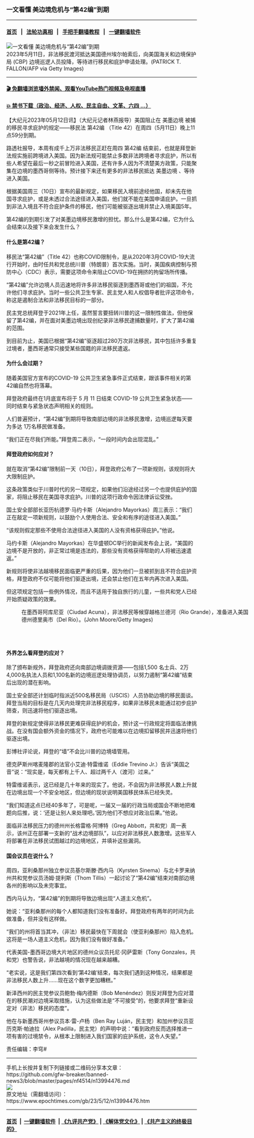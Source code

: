 ### 一文看懂 美边境危机与“第42编”到期
------------------------

#### [首页](https://github.com/gfw-breaker/banned-news3/blob/master/README.md) &nbsp;&nbsp;|&nbsp;&nbsp; [法轮功真相](https://github.com/begood0513/basic/blob/master/README.md)  &nbsp;&nbsp;|&nbsp;&nbsp; [手把手翻墙教程](https://github.com/gfw-breaker/guides/wiki)  &nbsp;&nbsp;|&nbsp;&nbsp; [一键翻墙软件](https://github.com/gfw-breaker/nogfw/blob/master/README.md)  



<div><img alt="一文看懂 美边境危机与“第42编”到期" class="attachment-djy_600_400 size-djy_600_400 wp-post-image" src="https://i.epochtimes.com/assets/uploads/2023/05/id13994519-GettyImages-1253919222-600x400.jpg"/>
<div class="caption">
 2023年5月11日，非法移民渡河抵达美国德州埃尔帕索后，向美国海关和边境保护局 (CBP) 边境巡逻人员投降，等待进行移民和庇护申请处理。(PATRICK T. FALLON/AFP via Getty Images)
</div></div><hr/>

#### [ 🎬  免翻墙浏览墙外禁闻、观看YouTube热门视频及电视直播](https://github.com/gfw-breaker/HelloWorld)

#### [ 💥  禁书下载（政治、经济、人权、民主自由、文革、六四 ...）](https://github.com/gfw-breaker/books/blob/master/README.md)

<div><p>
 【大纪元2023年05月12日讯】（大纪元记者林燕报导）美国阻止在
 <ok href="https://www.epochtimes.com/gb/tag/%E7%BE%8E%E5%A2%A8%E8%BE%B9%E5%A2%83.html">
  美墨边境
 </ok>
 被捕的移民寻求庇护的规定——移民法
 <ok href="https://www.epochtimes.com/gb/tag/%E7%AC%AC42%E7%BC%96.html">
  第42编
 </ok>
 （Title 42）在周四（5月11日）晚上11点59分到期。
</p>
<p>
 路透社报导，本周有成千上万非法移民正赶在周四
 <ok href="https://www.epochtimes.com/gb/tag/%E7%AC%AC42%E7%BC%96.html">
  第42编
 </ok>
 结束前，也就是拜登新法规实施前跨境进入美国。因为新法规可能禁止多数非法跨境者寻求庇护，所以有些人希望在最后一秒之前冒险进入美国，还有许多人因为不清楚美方政策，只能聚集在边境的墨西哥侧等待。预计接下来还有更多的非法移民抵达
 <ok href="https://www.epochtimes.com/gb/tag/%E7%BE%8E%E5%A2%A8%E8%BE%B9%E5%A2%83.html">
  美墨边境
 </ok>
 、等待进入美国。
</p>
<p>
 根据美国周三（10日）宣布的最新规定，如果移民入境前途经他国，却未先在他国寻求庇护，或是未透过合法途径进入美国，他们就不能在美国申请庇护。一旦抓到非法入境且不符合庇护条件的移民，他们可能被驱逐出境并禁止入境美国5年。
</p>
<p>
 第42编的到期引发了对美墨边境移民激增的担忧。那么什么是第42编，它为什么会结束以及接下来会发生什么？
</p>
<h4>
 什么是第42编？
</h4>
<p>
 移民法“第42编”（Title 42）也称COVID限制令，是从2020年3月COVID-19大流行开始时，由时任共和党总统川普（特朗普）首次实施。当时，美国疾病控制与预防中心（CDC）表示，需要这项命令来阻止COVID-19在拥挤的拘留场所传播。
</p>
<p>
 “第42编”允许边境人员迅速地将许多非法移民驱逐到墨西哥或他们的祖国，不允许他们寻求庇护。当时一些公共卫生专家、民主党人和人权倡导者批评这项命令，称这是遏制合法和非法移民目标的一部分。
</p>
<p>
 民主党总统拜登于2021年上任，虽然誓言要扭转川普的这一限制性做法，但他保留了第42编，并在面对美墨边境出现创纪录非法移民逮捕数量时，扩大了第42编的范围。
</p>
<p>
 到目前为止，美国已根据“第42编”驱逐超过280万次非法移民，其中包括许多重复过境者，墨西哥通常只接受某些国籍的非法移民遣返。
</p>
<h4>
 为什么会过期？
</h4>
<p>
 随着美国官方宣布的COVID-19 公共卫生紧急事件正式结束，跟该事件相关的第42编自然也将落幕。
</p>
<p>
 拜登政府最终在1月底宣布将于 5 月 11 日结束 COVID-19 公共卫生紧急状态——同时结束与紧急状态声明相关的规则。
</p>
<p>
 人们普遍预计，“第42编”到期将导致南部边境的非法移民激增，边境巡逻每天要为多达 1万名移民做准备。
</p>
<p>
 “我们正在尽我们所能。”拜登周二表示，“一段时间内会出现混乱。”
</p>
<h4>
 拜登政府如何应对？
</h4>
<p>
 就在取消“第42编”限制前一天（10日），拜登政府公布了一项新规则，该规则将大大限制庇护。
</p>
<p>
 这条政策类似于川普时代的另一项规定，如果他们沿途经过另一个也提供庇护的国家，将阻止移民在美国寻求庇护。川普的这项行政命令因法律诉讼受挫。
</p>
<p>
 国土安全部部长亚历杭德罗·马约卡斯（Alejandro Mayorkas）周三表示：“我们正在敲定一项新规则，以鼓励个人使用合法、安全和有序的途径进入美国。”
</p>
<p>
 “该规则假定那些不使用合法途径进入美国的人没有资格获得庇护。”他说。
</p>
<p>
 马约卡斯（Alejandro Mayorkas）在华盛顿DC举行的新闻发布会上说，“美国的边境不是开放的，非正常过境是违法的，那些没有资格获得帮助的人将被迅速遣返。”
</p>
<p>
 新规则将使非法越境移民面临更严重的后果，因为他们一旦被抓到且不符合庇护资格，拜登政府不仅可能将他们驱逐出境，还会禁止他们在五年内再次进入美国。
</p>
<p>
 但这项规定包括一些例外情况，而且不适用于独自旅行的儿童，一些共和党人已经开始质疑政策的效果。
</p>
<figure aria-describedby="caption-attachment-13263333" class="wp-caption aligncenter" id="attachment_13263333" style="width: 611px">
 <ok href="https://i.epochtimes.com/assets/uploads/2021/09/id13263333-GettyImages-1342193742.jpg" target="_blank">
  <img alt="" class="wp-image-13263333" src="https://i.epochtimes.com/assets/uploads/2021/09/id13263333-GettyImages-1342193742-450x300.jpg"/>
 </ok>
 <br/><figcaption class="wp-caption-text" id="caption-attachment-13263333">
  在墨西哥阿库尼亚（Ciudad Acuna），非法移民等候穿越格兰德河（Rio Grande），准备进入美国德州德里奥市（Del Rio）。(John Moore/Getty Images)
 </figcaption><br/>
</figure><br/>
<h4>
 外界怎么看拜登的应对？
</h4>
<p>
 除了颁布新规外，拜登政府还向南部边境调拨资源——包括1,500 名士兵、2万4,000名执法人员和1,100名新的边境巡逻处理协调员，以努力遏制“第42编”结束后出现的潜在影响。
</p>
<p>
 国土安全部还计划临时指派近500名移民局（USCIS）人员协助边境的移民面谈。拜登当局的目标是在几天内处理完非法移民程序，如果非法移民未能通过初步庇护筛查，则迅速将他们驱逐出境。
</p>
<p>
 拜登的新规定使得非法移民更难获得庇护的机会，预计这一行政规定将面临法律挑战。在没有国会额外资金的情况下，政府也可能难以在边境扣留移民并迅速将他们驱逐出境。
</p>
<p>
 彭博社评论说，拜登的“墙”不会比川普的边境墙管用。
</p>
<p>
 德克萨斯州喀麦隆郡的法官小艾迪·特雷维诺（Eddie Trevino Jr.）告诉“美国之音”说：“现实是，每天都有上千人、超过两千人（渡河）过来。”
</p>
<p>
 特雷维诺表示，这已经是几十年来的现实了。他说，不会因为非法移民人数上升就在边境出现一个不安全地区，但边境的现状说明美国移民体系已经失灵。
</p>
<p>
 “我们知道这点已经40多年了，可是呢，一届又一届的行政当局或国会不断地把难题向后推，说：‘还是让别人来处理吧。’因为他们不想应对政治后果。”他说。
</p>
<p>
 面临非法移民压力的德州州长格雷格·阿博特（Greg Abbott，共和党）周一表示，该州正在部署一支新的“战术边境部队”，以应对非法移民人数激增。这些军人将部署在非法移民试图越过的边境地区，并填补这些漏洞。
</p>
<h4>
 国会议员在说什么？
</h4>
<p>
 周四，亚利桑那州独立参议员基尔斯滕‧西内马（Kyrsten Sinema）与北卡罗来纳州共和党参议员汤姆·提利斯（Thom Tillis）一起讨论了“第42编”结束对南部边境各州的影响以及未完事宜。
</p>
<p>
 西内马认为，“第42编”的到期将导致边境出现“人道主义危机”。
</p>
<p>
 她说：“亚利桑那州的每个人都知道我们没有准备好。拜登政府有两年的时间为此做准备，但并没有这样做。
</p>
<p>
 “我们的州将首当其冲，（非法）移民最快在下周就会（使亚利桑那州）陷入危机。这将是一场人道主义危机，因为我们没有做好准备。”
</p>
<p>
 代表美国-墨西哥边境大片地区的德州众议员托尼·冈萨雷斯（Tony Gonzales，共和党）也警告说，非法越境的情况现在越来越糟。
</p>
<p>
 “老实说，这是我们第四次看到‘第42编’结束，每次我们遇到这种情况，结果都是非法移民人数上升……现在这个数字更加糟糕。”
</p>
<p>
 新泽西州的民主党参议员鲍勃·梅内德斯（Bob Menéndez）则反对拜登为应对潜在的移民潮对边境采取措施，认为这些做法是“不可接受”的，他要求拜登“重新设定对（非法）移民的态度”。
</p>
<p>
 他在与新墨西哥州参议员本·雷-卢杨（Ben Ray Luján，民主党）和加州参议员亚历克斯·帕迪拉（Alex Padilla，民主党）的声明中说：“看到政府反而选择推进一项有害的过境禁令，从根本上限制进入我们国家的庇护系统，这令人失望。”
</p>
<p>
 责任编辑：李穹#
</p>
</div>
<hr/>
手机上长按并复制下列链接或二维码分享本文章：<br/>
https://github.com/gfw-breaker/banned-news3/blob/master/pages/nf4514/n13994476.md <br/>
<a href='https://github.com/gfw-breaker/banned-news3/blob/master/pages/nf4514/n13994476.md'><img src='https://github.com/gfw-breaker/banned-news3/blob/master/pages/nf4514/n13994476.md.png'/></a> <br/>
原文地址（需翻墙访问）：https://www.epochtimes.com/gb/23/5/12/n13994476.htm


------------------------
#### [首页](https://github.com/gfw-breaker/banned-news3/blob/master/README.md) &nbsp;|&nbsp; [一键翻墙软件](https://github.com/gfw-breaker/nogfw/blob/master/README.md) &nbsp;| [《九评共产党》](https://github.com/gfw-breaker/9ping.md/blob/master/README.md#九评之一评共产党是什么) | [《解体党文化》](https://github.com/gfw-breaker/jtdwh.md/blob/master/README.md) | [《共产主义的终极目的》](https://github.com/gfw-breaker/gczydzjmd.md/blob/master/README.md)


<img src='http://gfw-breaker.win/banned-news3/pages/nf4514/n13994476.md' width='0px' height='0px'/>